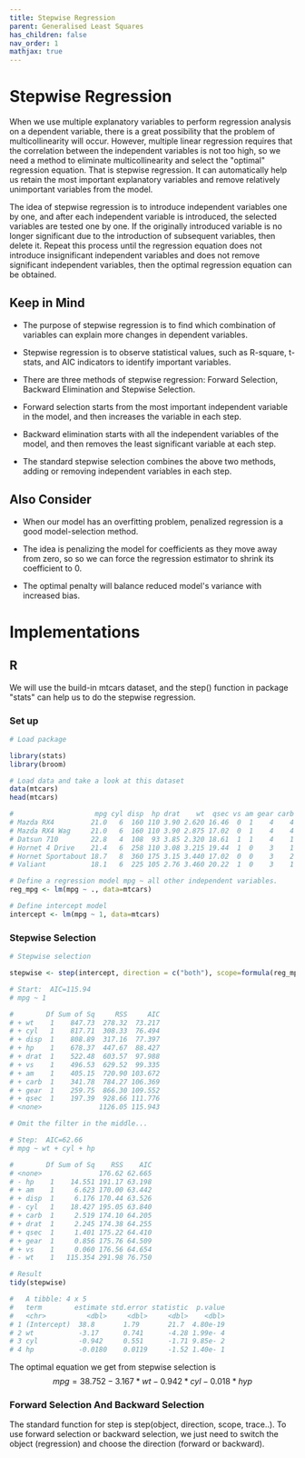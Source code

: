 ```yaml
---
title: Stepwise Regression
parent: Generalised Least Squares
has_children: false
nav_order: 1
mathjax: true 
---
```


# Stepwise Regression

When we use multiple explanatory variables to perform regression analysis on a dependent variable, there is a great possibility that the problem of multicollinearity will occur. However, multiple linear regression requires that the correlation between the independent variables is not too high, so we need a method to eliminate multicollinearity and select the "optimal" regression equation. That is stepwise regression. It can automatically help us retain the most important explanatory variables and remove relatively unimportant variables from the model. 


The idea of stepwise regression is to introduce independent variables one by one, and after each independent variable is introduced, the selected variables are tested one by one. If the originally introduced variable is no longer significant due to the introduction of subsequent variables, then delete it. Repeat this process until the regression equation does not introduce insignificant independent variables and does not remove significant independent variables, then the optimal regression equation can be obtained.

## Keep in Mind


- The purpose of stepwise regression is to find which combination of variables can explain more changes in dependent variables.

- Stepwise regression is to observe statistical values, such as R-square, t-stats, and AIC indicators to identify important variables. 

- There are three methods of stepwise regression: Forward Selection, Backward Elimination and Stepwise Selection.

- Forward selection starts from the most important independent variable in the model, and then increases the variable in each step. 

- Backward elimination starts with all the independent variables of the model, and then removes the least significant variable at each step.

- The standard stepwise selection combines the above two methods, adding or removing independent variables in each step.

## Also Consider

- When our model has an overfitting problem, penalized regression is a good model-selection method. 

- The idea is penalizing the model for coefficients as they move away from zero, so so we can force the regression estimator to shrink its coefficient to 0.

- The optimal penalty will balance reduced model's variance with increased bias.


# Implementations

## R

We will use the build-in mtcars dataset, and the step() function in package "stats" can help us to do the stepwise regression. 

### Set up

```r
# Load package

library(stats)
library(broom)

# Load data and take a look at this dataset
data(mtcars)
head(mtcars)

#                    mpg cyl disp  hp drat    wt  qsec vs am gear carb
# Mazda RX4         21.0   6  160 110 3.90 2.620 16.46  0  1    4    4
# Mazda RX4 Wag     21.0   6  160 110 3.90 2.875 17.02  0  1    4    4
# Datsun 710        22.8   4  108  93 3.85 2.320 18.61  1  1    4    1
# Hornet 4 Drive    21.4   6  258 110 3.08 3.215 19.44  1  0    3    1
# Hornet Sportabout 18.7   8  360 175 3.15 3.440 17.02  0  0    3    2
# Valiant           18.1   6  225 105 2.76 3.460 20.22  1  0    3    1

# Define a regression model mpg ~ all other independent variables.
reg_mpg <- lm(mpg ~ ., data=mtcars)

# Define intercept model
intercept <- lm(mpg ~ 1, data=mtcars)
```

### Stepwise Selection
```r
# Stepwise selection

stepwise <- step(intercept, direction = c("both"), scope=formula(reg_mpg))

# Start:  AIC=115.94
# mpg ~ 1

#        Df Sum of Sq     RSS     AIC
# + wt    1    847.73  278.32  73.217
# + cyl   1    817.71  308.33  76.494
# + disp  1    808.89  317.16  77.397
# + hp    1    678.37  447.67  88.427
# + drat  1    522.48  603.57  97.988
# + vs    1    496.53  629.52  99.335
# + am    1    405.15  720.90 103.672
# + carb  1    341.78  784.27 106.369
# + gear  1    259.75  866.30 109.552
# + qsec  1    197.39  928.66 111.776
# <none>              1126.05 115.943

# Omit the filter in the middle...

# Step:  AIC=62.66
# mpg ~ wt + cyl + hp

#        Df Sum of Sq    RSS    AIC
# <none>              176.62 62.665
# - hp    1    14.551 191.17 63.198
# + am    1     6.623 170.00 63.442
# + disp  1     6.176 170.44 63.526
# - cyl   1    18.427 195.05 63.840
# + carb  1     2.519 174.10 64.205
# + drat  1     2.245 174.38 64.255
# + qsec  1     1.401 175.22 64.410
# + gear  1     0.856 175.76 64.509
# + vs    1     0.060 176.56 64.654
# - wt    1   115.354 291.98 76.750

```
```r
# Result
tidy(stepwise)

#   A tibble: 4 x 5
#   term        estimate std.error statistic  p.value
#   <chr>          <dbl>     <dbl>     <dbl>    <dbl>
# 1 (Intercept)  38.8       1.79       21.7  4.80e-19
# 2 wt           -3.17      0.741      -4.28 1.99e- 4
# 3 cyl          -0.942     0.551      -1.71 9.85e- 2
# 4 hp           -0.0180    0.0119     -1.52 1.40e- 1


```

The optimal equation we get from stepwise selection is 
$$mpg = 38.752 - 3.167*wt - 0.942*cyl - 0.018*hyp
$$


### Forward Selection And Backward Selection

The standard function for step is step(object, direction, scope, trace..). To use forward selection or backward selection, we just need to switch the object (regression) and choose the direction (forward or backward). 